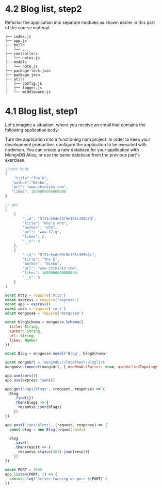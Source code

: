 # 4.2 Blog list, step2
Refactor the application into separate modules as shown earlier in this part of the course material.

```
├── index.js
├── app.js
├── build
│   └── ...
├── controllers
│   └── notes.js
├── models
│   └── note.js
├── package-lock.json
├── package.json
├── utils
│   ├── config.js
│   ├── logger.js
│   └── middleware.js  

```


# 4.1 Blog list, step1
Let's imagine a situation, where you receive an email that contains the following application body:

Turn the application into a functioning npm project. In order to keep your development productive, configure the application to be executed with nodemon. You can create a new database for your application with MongoDB Atlas, or use the same database from the previous part's exercises.

```js
//post body 
{
    "title":"The k",
   "author":"Nisko",
   "url": "www.chinisko.com",
   "likes": 1000000000000000
}

// get
[
    {
        "_id": "5f31c564e93f0e195c355b7d",
        "title": "who's who",
        "author": "who",
        "url": "www.12.g",
        "likes": 2,
        "__v": 0
    },
    {
        "_id": "5f31c5e6e93f0e195c355b7e",
        "title": "The k",
        "author": "Nisko",
        "url": "www.chinisko.com",
        "likes": 1000000000000000,
        "__v": 0
    }
]
```


```js
const http = require('http')
const express = require('express')
const app = express()
const cors = require('cors')
const mongoose = require('mongoose')

const blogSchema = mongoose.Schema({
  title: String,
  author: String,
  url: String,
  likes: Number
})

const Blog = mongoose.model('Blog', blogSchema)

const mongoUrl = 'mongodb://localhost/bloglist'
mongoose.connect(mongoUrl, { useNewUrlParser: true, useUnifiedTopology: true })

app.use(cors())
app.use(express.json())

app.get('/api/blogs', (request, response) => {
  Blog
    .find({})
    .then(blogs => {
      response.json(blogs)
    })
})

app.post('/api/blogs', (request, response) => {
  const blog = new Blog(request.body)

  blog
    .save()
    .then(result => {
      response.status(201).json(result)
    })
})

const PORT = 3003
app.listen(PORT, () => {
  console.log(`Server running on port ${PORT}`)
})
```